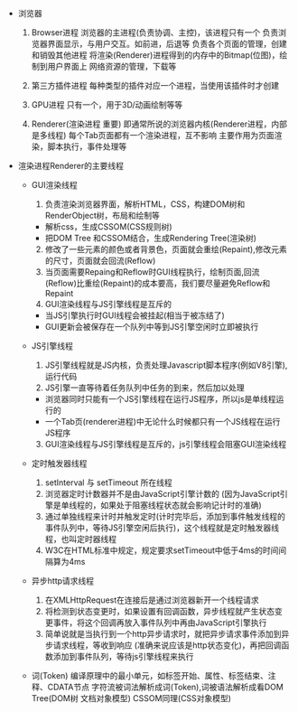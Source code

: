 - 浏览器

  1. Browser进程
    浏览器的主进程(负责协调、主控)，该进程只有一个
    负责浏览器界面显示，与用户交互。如前进，后退等
    负责各个页面的管理，创建和销毁其他进程
    将渲染(Renderer)进程得到的内存中的Bitmap(位图)，绘制到用户界面上
    网络资源的管理，下载等

  2. 第三方插件进程
    每种类型的插件对应一个进程，当使用该插件时才创建

  3. GPU进程
    只有一个，用于3D/动画绘制等等

  4. Renderer(渲染进程 重要)
    即通常所说的浏览器内核(Renderer进程，内部是多线程)
    每个Tab页面都有一个渲染进程，互不影响
    主要作用为页面渲染，脚本执行，事件处理等

- 渲染进程Renderer的主要线程
  - GUI渲染线程
    1. 负责渲染浏览器界面，解析HTML，CSS，构建DOM树和RenderObject树，布局和绘制等
      - 解析css，生成CSSOM(CSS规则树)
      - 把DOM Tree 和CSSOM结合，生成Rendering Tree(渲染树)
    2. 修改了一些元素的颜色或者背景色，页面就会重绘(Repaint),修改元素的尺寸，页面就会回流(Reflow)
    3. 当页面需要Repaing和Reflow时GUI线程执行，绘制页面,回流(Reflow)比重绘(Repaint)的成本要高，我们要尽量避免Reflow和Repaint
    4. GUI渲染线程与JS引擎线程是互斥的
      - 当JS引擎执行时GUI线程会被挂起(相当于被冻结了)
      - GUI更新会被保存在一个队列中等到JS引擎空闲时立即被执行
  - JS引擎线程
    1. JS引擎线程就是JS内核，负责处理Javascript脚本程序(例如V8引擎),运行代码
    2. JS引擎一直等待着任务队列中任务的到来，然后加以处理
      - 浏览器同时只能有一个JS引擎线程在运行JS程序，所以js是单线程运行的
      - 一个Tab页(renderer进程)中无论什么时候都只有一个JS线程在运行JS程序
    3. GUI渲染线程与JS引擎线程是互斥的，js引擎线程会阻塞GUI渲染线程

  - 定时触发器线程
    1. setInterval 与 setTimeout 所在线程
    2. 浏览器定时计数器并不是由JavaScript引擎计数的 (因为JavaScript引擎是单线程的，如果处于阻塞线程状态就会影响记计时的准确)
    3. 通过单独线程来计时并触发定时(计时完毕后，添加到事件触发线程的事件队列中，等待JS引擎空闲后执行)，这个线程就是定时触发器线程，也叫定时器线程
    4. W3C在HTML标准中规定，规定要求setTimeout中低于4ms的时间间隔算为4ms
  - 异步http请求线程
    1. 在XMLHttpRequest在连接后是通过浏览器新开一个线程请求
    2. 将检测到状态变更时，如果设置有回调函数，异步线程就产生状态变更事件，将这个回调再放入事件队列中再由JavaScript引擎执行
    3. 简单说就是当执行到一个http异步请求时，就把异步请求事件添加到异步请求线程，等收到响应 (准确来说应该是http状态变化)，再把回调函数添加到事件队列，等待js引擎线程来执行

  - 词(Token)
    编译原理中的最小单元，如标签开始、属性、标签结束、注释、CDATA节点
    字符流被词法解析成词(Token),词被语法解析成看DOM Tree(DOM树 文档对象模型)
    CSSOM同理(CSS对象模型)
